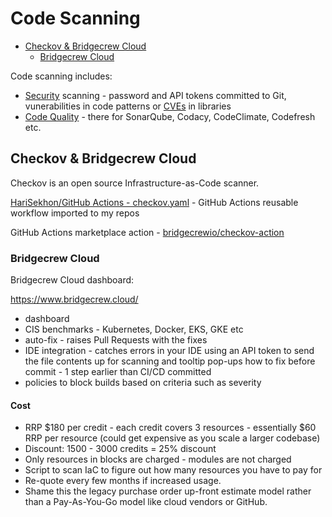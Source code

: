 # Code Scanning

<!-- INDEX_START -->

- [Checkov & Bridgecrew Cloud](#checkov--bridgecrew-cloud)
  - [Bridgecrew Cloud](#bridgecrew-cloud)

<!-- INDEX_END -->

Code scanning includes:

- [Security](security.md) scanning - password and API tokens committed to Git, vunerabilities in code patterns or [CVEs](https://cve.mitre.org/) in libraries
- [Code Quality](code-quality.md) - there for SonarQube, Codacy, CodeClimate, Codefresh etc.

## Checkov & Bridgecrew Cloud

Checkov is an open source Infrastructure-as-Code scanner.

[HariSekhon/GitHub Actions - checkov.yaml](https://github.com/HariSekhon/GitHub-Actions/blob/master/.github/workflows/checkov.yaml) - GitHub Actions reusable workflow imported to my repos

GitHub Actions marketplace action - [bridgecrewio/checkov-action](https://github.com/marketplace/actions/checkov-github-action)

### Bridgecrew Cloud

Bridgecrew Cloud dashboard:

<https://www.bridgecrew.cloud/>

- dashboard
- CIS benchmarks - Kubernetes, Docker, EKS, GKE etc
- auto-fix - raises Pull Requests with the fixes
- IDE integration - catches errors in your IDE using an API token to send the file contents up for scanning and tooltip pop-ups how to fix before commit - 1 step earlier than CI/CD committed
- policies to block builds based on criteria such as severity

#### Cost

- RRP $180 per credit - each credit covers 3 resources - essentially $60 RRP per resource (could get expensive as you scale a larger codebase)
- Discount: 1500 - 3000 credits = 25% discount
- Only resources in blocks are charged - modules are not charged
- Script to scan IaC to figure out how many resources you have to pay for
- Re-quote every few months if increased usage.
- Shame this the legacy purchase order up-front estimate model rather than a Pay-As-You-Go model like cloud vendors or GitHub.
